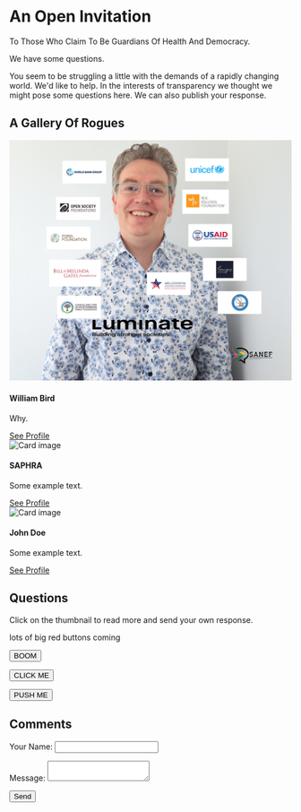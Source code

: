 <div class="jumbotron jumbotron-fluid">
  <div class="container">
    <h1 class="display-4 text-center">An Open Invitation</h1>
    <p class="lead text-center">To Those Who Claim To Be  Guardians Of Health And Democracy.</p>
    <p class="lead text-center">We have some questions.</p>
    <p class="text-center">You seem to be struggling a little with the demands of a rapidly changing world. We'd like to help. In the interests of transparency we thought we might pose some questions here. We can also publish your response.</p>
    </div>
</div>


## A Gallery Of Rogues

<div class="row">
  <div class="col">
      
<div class="card">
  <img class="card-img-top" src="img/test.png" alt="Card image">
    <div class="card-body">
        <h4 class="card-title">William Bird</h4>
        <p class="card-text">Why.</p>
        <a href="#" class="btn btn-primary">See Profile</a>
    </div>
</div>

  </div>
  <div class="col">

  <div class="card">
  <img class="card-img-top" src="/img/saphra.jpg" alt="Card image">
    <div class="card-body">
        <h4 class="card-title">SAPHRA</h4>
        <p class="card-text">Some example text.</p>
        <a href="#" class="btn btn-primary">See Profile</a>
    </div>
</div>
      

  </div>
  <div class="col">
      
<div class="card">
  <img class="card-img-top" src="img_avatar1.png" alt="Card image">
    <div class="card-body">
        <h4 class="card-title">John Doe</h4>
        <p class="card-text">Some example text.</p>
        <a href="#" class="btn btn-primary">See Profile</a>
    </div>
</div>

  </div>
</div>



## Questions

Click on the thumbnail to read more and send your own response. 


lots of big red buttons coming

<button type="button" class="btn btn-danger">BOOM</button>

<button type="button" class="btn btn-warning">CLICK ME</button>

<button type="button" class="btn btn-danger">PUSH ME</button>

## Comments 

<form name="contact" method="POST" data-netlify="true">
  <p>
    <label>Your Name: <input type="text" name="name" /></label>   
  </p>
  
  
  <p>
    <label>Message: <textarea name="message"></textarea></label>
  </p>
  <p>
    <button type="submit">Send</button>
  </p>
</form>















